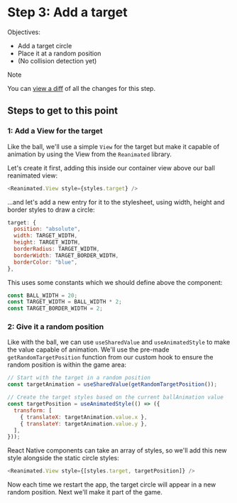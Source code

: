 # Step 3: Add a target

Objectives:
 - Add a target circle
 - Place it at a random position
 - (No collision detection yet)

> [!NOTE]
> You can [view a diff](https://github.com/nearform/react-native-workshop/pull/17/files) of all the changes for this step.

## Steps to get to this point

### 1: Add a View for the target

Like the ball, we'll use a simple `View` for the target but make it capable of animation by using the View from the `Reanimated` library.

Let's create it first, adding this inside our container view above our ball reanimated view:

```js
<Reanimated.View style={styles.target} />
```

...and let's add a new entry for it to the stylesheet, using width, height and border styles to draw a circle:

```js
target: {
  position: "absolute",
  width: TARGET_WIDTH,
  height: TARGET_WIDTH,
  borderRadius: TARGET_WIDTH,
  borderWidth: TARGET_BORDER_WIDTH,
  borderColor: "blue",
},
```

This uses some constants which we should define above the component:

```js
const BALL_WIDTH = 20;
const TARGET_WIDTH = BALL_WIDTH * 2;
const TARGET_BORDER_WIDTH = 2;
```

### 2: Give it a random position

Like with the ball, we can use `useSharedValue` and `useAnimatedStyle` to make the value capable of animation. We'll use the pre-made `getRandomTargetPosition` function from our custom hook to ensure the random position is within the game area:

```js
// Start with the target in a random position
const targetAnimation = useSharedValue(getRandomTargetPosition());

// Create the target styles based on the current ballAnimation value
const targetPosition = useAnimatedStyle(() => ({
  transform: [
    { translateX: targetAnimation.value.x },
    { translateY: targetAnimation.value.y },
  ],
}));
```

React Native components can take an array of styles, so we'll add this new style alongside the static circle styles:

```js
<Reanimated.View style={[styles.target, targetPosition]} />
```

Now each time we restart the app, the target circle will appear in a new random position. Next we'll make it part of the game.
